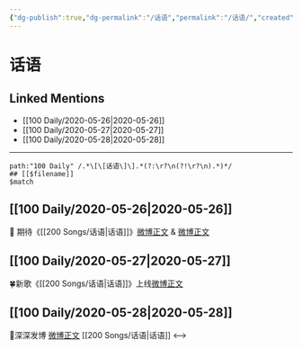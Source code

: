 ```yaml
---
{"dg-publish":true,"dg-permalink":"/话语","permalink":"/话语/","created":"2023-04-04T17:50:32.228+08:00","updated":"2023-04-10T15:57:05.288+08:00"}
---
```


# 话语

## Linked Mentions
- [[100 Daily/2020-05-26\|2020-05-26]]
- [[100 Daily/2020-05-27\|2020-05-27]]
- [[100 Daily/2020-05-28\|2020-05-28]]


---

```expander
path:"100 Daily" /.*\[\[话语\]\].*(?:\r?\n(?!\r?\n).*)*/
## [[$filename]]
$match
```
## [[100 Daily/2020-05-26\|2020-05-26]]
💽 期待《[[200 Songs/话语\|话语]]》[微博正文](https://m.weibo.cn/6466290670/4508876391638134) & [微博正文](https://m.weibo.cn/6466290670/4508900935858463)
## [[100 Daily/2020-05-27\|2020-05-27]]
🍀新歌《[[200 Songs/话语\|话语]]》上线[微博正文](https://m.weibo.cn/6466290670/4509287169478430)
## [[100 Daily/2020-05-28\|2020-05-28]]
🎵深深发博 [微博正文](https://m.weibo.cn/6466290670/4509536032928277) [[200 Songs/话语\|话语]]
<-->